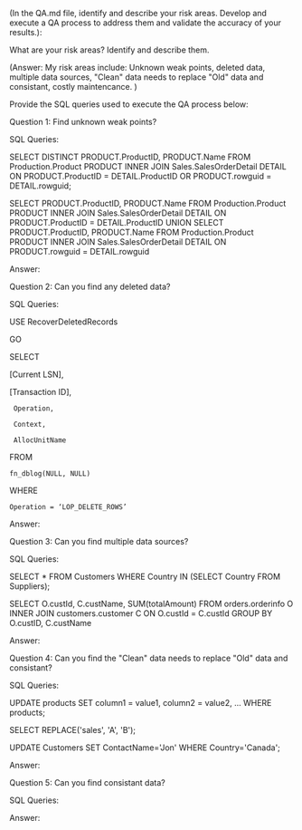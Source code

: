 (In the QA.md file, identify and describe your risk areas. Develop and execute a QA process to address them and validate the accuracy of your results.):

What are your risk areas? Identify and describe them.

(Answer: My risk areas include: Unknown weak points, deleted data, multiple data sources, "Clean" data needs to replace "Old" data and consistant, costly maintencance. )

Provide the SQL queries used to execute the QA process below:


Question 1: Find unknown weak points?

SQL Queries: 

SELECT DISTINCT
	PRODUCT.ProductID,
	PRODUCT.Name
FROM Production.Product PRODUCT
INNER JOIN Sales.SalesOrderDetail DETAIL
ON PRODUCT.ProductID = DETAIL.ProductID
OR PRODUCT.rowguid = DETAIL.rowguid;

SELECT
	PRODUCT.ProductID,
	PRODUCT.Name
FROM Production.Product PRODUCT
INNER JOIN Sales.SalesOrderDetail DETAIL
ON PRODUCT.ProductID = DETAIL.ProductID
UNION
SELECT
	PRODUCT.ProductID,
	PRODUCT.Name
FROM Production.Product PRODUCT
INNER JOIN Sales.SalesOrderDetail DETAIL
ON PRODUCT.rowguid = DETAIL.rowguid

Answer:

Question 2: Can you find any deleted data?

SQL Queries:

USE RecoverDeletedRecords

GO

SELECT

 [Current LSN],   

 [Transaction ID],

     Operation,

     Context,

     AllocUnitName

FROM

    fn_dblog(NULL, NULL)

WHERE

    Operation = ‘LOP_DELETE_ROWS’
    
    

Answer:

Question 3: Can you find multiple data sources?

SQL Queries:

SELECT * FROM Customers
WHERE Country IN (SELECT Country FROM Suppliers);

SELECT O.custId, C.custName, SUM(totalAmount)
FROM orders.orderinfo O INNER JOIN customers.customer C ON O.custId = C.custId
GROUP BY O.custID, C.custName

Answer:

Question 4: Can you find the "Clean" data needs to replace "Old" data and consistant?

SQL Queries:

UPDATE products
SET column1 = value1, column2 = value2, ...
WHERE products;

SELECT REPLACE('sales', 'A', 'B');

UPDATE Customers
SET ContactName='Jon'
WHERE Country='Canada';

Answer:

Question 5: Can you find consistant data?

SQL Queries:



Answer:
